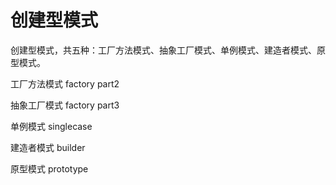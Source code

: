 #  创建型模式

创建型模式，共五种：工厂方法模式、抽象工厂模式、单例模式、建造者模式、原型模式。

工厂方法模式          factory   part2

抽象工厂模式          factory   part3

单例模式              singlecase

建造者模式            builder

原型模式              prototype



